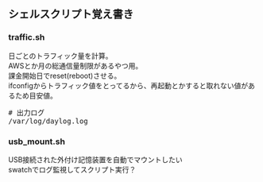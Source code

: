 ## シェルスクリプト覚え書き

### traffic.sh
日ごとのトラフィック量を計算。</br>
AWSとか月の総通信量制限があるやつ用。</br>
課金開始日でreset(reboot)させる。</br>
ifconfigからトラフィック値をとってるから、再起動とかすると取れない値があるため目安値。</br>
<pre># 出力ログ
/var/log/daylog.log</pre>

### usb_mount.sh
USB接続された外付け記憶装置を自動でマウントしたい</br>
swatchでログ監視してスクリプト実行？</br>

